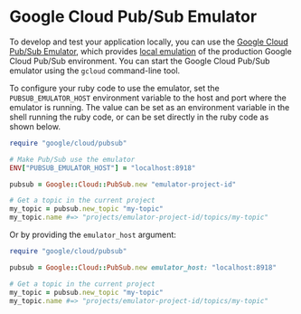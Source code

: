# Google Cloud Pub/Sub Emulator

To develop and test your application locally, you can use the [Google Cloud
Pub/Sub Emulator](https://cloud.google.com/pubsub/emulator), which provides
[local emulation](https://cloud.google.com/sdk/gcloud/reference/beta/emulators/)
of the production Google Cloud Pub/Sub environment. You can start the Google
Cloud Pub/Sub emulator using the `gcloud` command-line tool.

To configure your ruby code to use the emulator, set the `PUBSUB_EMULATOR_HOST`
environment variable to the host and port where the emulator is running. The
value can be set as an environment variable in the shell running the ruby code,
or can be set directly in the ruby code as shown below.

```ruby
require "google/cloud/pubsub"

# Make Pub/Sub use the emulator
ENV["PUBSUB_EMULATOR_HOST"] = "localhost:8918"

pubsub = Google::Cloud::PubSub.new "emulator-project-id"

# Get a topic in the current project
my_topic = pubsub.new_topic "my-topic"
my_topic.name #=> "projects/emulator-project-id/topics/my-topic"
```

Or by providing the `emulator_host` argument:

```ruby
require "google/cloud/pubsub"

pubsub = Google::Cloud::PubSub.new emulator_host: "localhost:8918"

# Get a topic in the current project
my_topic = pubsub.new_topic "my-topic"
my_topic.name #=> "projects/emulator-project-id/topics/my-topic"
```
